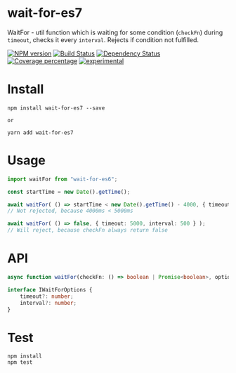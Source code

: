 # wait-for-es7

WaitFor - util function which is waiting for some condition (`checkFn`) during `timeout`, checks it every `interval`. Rejects if condition not fulfilled.

[![NPM version][npm-image]][npm-url] [![Build Status][travis-image]][travis-url] [![Dependency Status][daviddm-image]][daviddm-url] [![Coverage percentage][coveralls-image]][coveralls-url]
[![experimental](http://badges.github.io/stability-badges/dist/experimental.svg)](http://github.com/badges/stability-badges)

# Install

    npm install wait-for-es7 --save

    or

    yarn add wait-for-es7

# Usage

```typescript
import waitFor from "wait-for-es6";

const startTime = new Date().getTime();

await waitFor( () => startTime < new Date().getTime() - 4000, { timeout: 5000, interval: 500 } );
// Not rejected, because 4000ms < 5000ms

await waitFor( () => false, { timeout: 5000, interval: 500 } );
// Will reject, because checkFn always return false

```

# API

```typescript
async function waitFor(checkFn: () => boolean | Promise<boolean>, options: IWaitForOptions = {});

interface IWaitForOptions {
    timeout?: number;
    interval?: number;
}
```

# Test

    npm install
    npm test

[npm-image]: https://badge.fury.io/js/wait-for-es7.svg
[npm-url]: https://npmjs.org/package/wait-for-es7
[travis-image]: https://travis-ci.org/arvitaly/wait-for-es7.svg?branch=master
[travis-url]: https://travis-ci.org/arvitaly/wait-for-es7
[daviddm-image]: https://david-dm.org/arvitaly/wait-for-es7.svg?theme=shields.io
[daviddm-url]: https://david-dm.org/arvitaly/wait-for-es7
[coveralls-image]: https://coveralls.io/repos/arvitaly/wait-for-es7/badge.svg
[coveralls-url]: https://coveralls.io/r/arvitaly/wait-for-es7